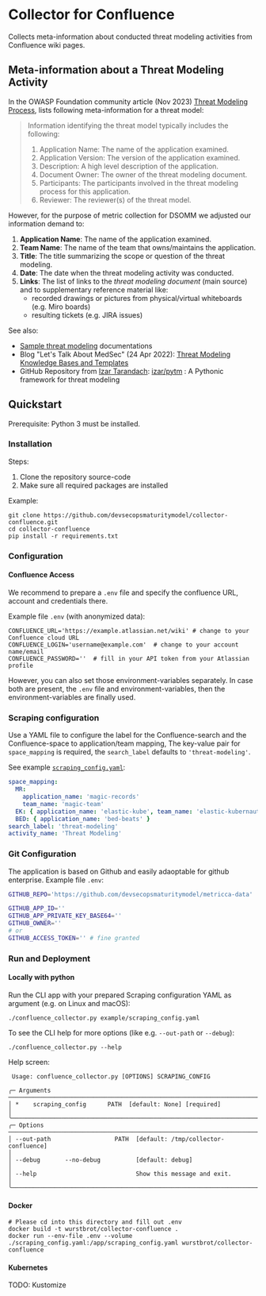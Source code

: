 # Collector for Confluence
Collects meta-information about conducted threat modeling activities from Confluence wiki pages.

## Meta-information about a Threat Modeling Activity

In the OWASP Foundation community article (Nov 2023) [Threat Modeling Process](https://owasp.org/www-community/Threat_Modeling_Process#threat-model-information),
lists following meta-information for a threat model:

> Information identifying the threat model typically includes the following:
>
> 1. Application Name: The name of the application examined.
> 2. Application Version: The version of the application examined.
> 3. Description: A high level description of the application.
> 4. Document Owner: The owner of the threat modeling document.
> 5. Participants: The participants involved in the threat modeling process for this application.
> 6. Reviewer: The reviewer(s) of the threat model.

However, for the purpose of metric collection for DSOMM we adjusted our information demand to:

1. **Application Name**: The name of the application examined.
2. **Team Name**: The name of the team that owns/maintains the application.
3. **Title**: The title summarizing the scope or question of the threat modeling.
4. **Date**: The date when the threat modeling activity was conducted.
5. **Links**: The list of links to the _threat modeling document_ (main source)
   and to supplementary reference material like:
    - recorded drawings or pictures from physical/virtual whiteboards (e.g. Miro boards)
    - resulting tickets (e.g. JIRA issues)

See also:

* [Sample threat modeling](https://pagel-team-xbbaqjrbqjmj.atlassian.net) documentations
* Blog "Let's Talk About MedSec" (24 Apr 2022): [Threat Modeling Knowledge Bases and Templates](https://tmart234.github.io/threat-model-template/)
* GitHub Repository from [Izar Tarandach](https://owasp.org/www-board-candidates/2023/izar_tarandach): [izar/pytm](https://github.com/izar/pytm) :
  A Pythonic framework for threat modeling

## Quickstart
Prerequisite: Python 3 must be installed.

### Installation
Steps:

1. Clone the repository source-code
2. Make sure all required packages are installed

Example:
```shell
git clone https://github.com/devsecopsmaturitymodel/collector-confluence.git
cd collector-confluence
pip install -r requirements.txt
```

### Configuration

#### Confluence Access
We recommend to prepare a `.env` file and specify the confluence URL, account and credentials there.

Example file `.env` (with anonymized data):
```
CONFLUENCE_URL='https://example.atlassian.net/wiki' # change to your Confluence cloud URL
CONFLUENCE_LOGIN='username@example.com'  # change to your account name/email 
CONFLUENCE_PASSWORD=''  # fill in your API token from your Atlassian profile
```
However, you can also set those environment-variables separately.
In case both are present, the `.env` file and environment-variables, then the environment-variables are finally used.

### Scraping configuration
Use a YAML file to configure the label for the Confluence-search and the Confluence-space to application/team mapping,
The key-value pair for `space_mapping` is required, the `search_label` defaults to `'threat-modeling'`.

See example [`scraping_config.yaml`](scraping_config.yaml):
```yaml
space_mapping:
  MR:
    application_name: 'magic-records'
    team_name: 'magic-team'
  EK: { application_name: 'elastic-kube', team_name: 'elastic-kubernauts' }
  BED: { application_name: 'bed-beats' }
search_label: 'threat-modeling'
activity_name: 'Threat Modeling'
```

### Git Configuration
The application is based on Github and easily adaoptable for github enterprise.
Example file `.env`:
```bash
GITHUB_REPO='https://github.com/devsecopsmaturitymodel/metricca-data'

GITHUB_APP_ID=''
GITHUB_APP_PRIVATE_KEY_BASE64=''
GITHUB_OWNER=''
# or
GITHUB_ACCESS_TOKEN='' # fine granted
```
### Run and Deployment
#### Locally with python
Run the CLI app with your prepared Scraping configuration YAML as argument (e.g. on Linux and macOS):
```shell
./confluence_collector.py example/scraping_config.yaml
```
To see the CLI help for more options (like e.g. `--out-path` or `--debug`):
```shell
./confluence_collector.py --help
```
Help screen:
```text
 Usage: confluence_collector.py [OPTIONS] SCRAPING_CONFIG                                                                                                                                                                       
                                                                                                                                                                                                                                
╭─ Arguments ───────────────────────────────────────────────────────────────────────────────────────────────────────╮
│ *    scraping_config      PATH  [default: None] [required]                                                        │
╰───────────────────────────────────────────────────────────────────────────────────────────────────────────────────╯
╭─ Options ─────────────────────────────────────────────────────────────────────────────────────────────────────────╮
│ --out-path                  PATH  [default: /tmp/collector-confluence]                                                                  │
│ --debug       --no-debug          [default: debug]                                                                │
│ --help                            Show this message and exit.                                                     │
╰───────────────────────────────────────────────────────────────────────────────────────────────────────────────────╯
```

#### Docker
```
# Please cd into this directory and fill out .env
docker build -t wurstbrot/collector-confluence .
docker run --env-file .env --volume ./scraping_config.yaml:/app/scraping_config.yaml wurstbrot/collector-confluence
```
#### Kubernetes
TODO: Kustomize

